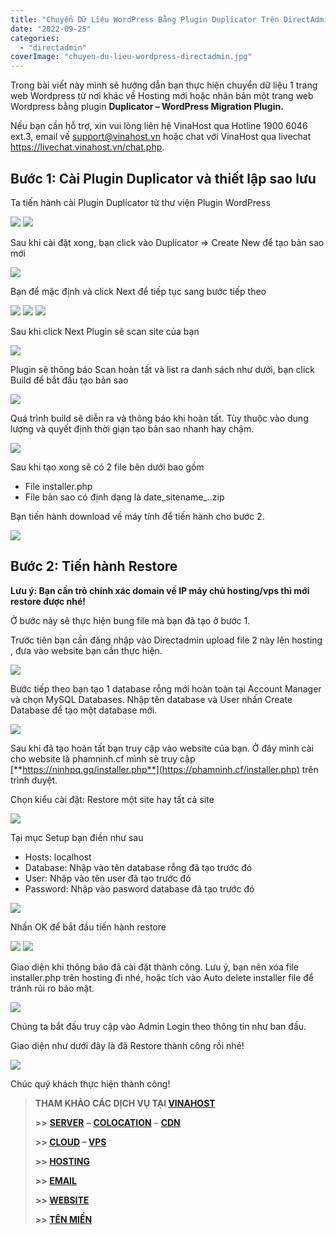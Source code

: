 ```yaml
---
title: "Chuyển Dữ Liệu WordPress Bằng Plugin Duplicator Trên DirectAdmin"
date: "2022-09-25"
categories: 
  - "directadmin"
coverImage: "chuyen-du-lieu-wordpress-directadmin.jpg"
---
```


Trong bài viết này mình sẽ hướng dẫn bạn thực hiện chuyển dữ liệu 1 trang web Wordpress từ nơi khác về Hosting mới hoặc nhân bản một trang web Wordpress bằng plugin **Duplicator – WordPress Migration Plugin.**

Nếu bạn cần hỗ trợ, xin vui lòng liên hệ VinaHost qua Hotline 1900 6046 ext.3, email về support@vinahost.vn hoặc chat với VinaHost qua livechat https://livechat.vinahost.vn/chat.php.

## **Bước 1: Cài Plugin Duplicator và thiết lập sao lưu**

Ta tiến hành cài Plugin Duplicator từ thư viện Plugin WordPress

![](images/chuyen-du-lieu-wordpress-directadmin-1.png) ![](images/chuyen-du-lieu-wordpress-directadmin-2.png)

Sau khi cài đặt xong, bạn click vào Duplicator => Create New để tạo bản sao mới

![](images/chuyen-du-lieu-wordpress-directadmin-3.png)

Bạn để mặc định và click Next để tiếp tục sang bước tiếp theo

![](images/chuyen-du-lieu-wordpress-directadmin-4.png) ![](images/chuyen-du-lieu-wordpress-directadmin-5.png) ![](images/chuyen-du-lieu-wordpress-directadmin-6.png)

Sau khi click Next Plugin sẽ scan site của bạn

![](images/chuyen-du-lieu-wordpress-directadmin-7.png)

Plugin sẽ thông báo Scan hoàn tất và list ra danh sách như dưới, bạn click Build để bắt đầu tạo bản sao

![](images/chuyen-du-lieu-wordpress-directadmin-8.png)

Quá trình build sẽ diễn ra và thông báo khi hoàn tất. Tùy thuộc vào dung lượng và quyết định thời giạn tạo bản sao nhanh hay chậm.

![](images/chuyen-du-lieu-wordpress-directadmin-9.png)

Sau khi tạo xong sẽ có 2 file bên dưới bao gồm

- File installer.php
- File bản sao có định dạng là date\_sitename\_..zip

Bạn tiến hành download về máy tính để tiến hành cho bước 2.

![](images/chuyen-du-lieu-wordpress-directadmin-10.png)

## **Bước 2: Tiến hành Restore**

**Lưu ý: Bạn cần trỏ chính xác domain về IP máy chủ hosting/vps thì mới restore được nhé!**

Ở bước này sẽ thực hiện bung file mà bạn đã tạo ở bước 1.

Trước tiên bạn cần đăng nhập vào Directadmin upload file 2 này lên hosting , đưa vào website bạn cần thực hiện.

![](images/chuyen-du-lieu-wordpress-directadmin-11.png)

Bước tiếp theo bạn tạo 1 database rỗng mới hoàn toàn tại Account Manager và chọn MySQL Databases. Nhập tên database và User nhấn Create Database để tạo một database mới.

![](images/chuyen-du-lieu-wordpress-directadmin-12.png)

Sau khi đã tạo hoàn tất bạn truy cập vào website của bạn. Ở đây mình cài cho website là phamninh.cf mình sẽ truy cập [**https://ninhpq.gq/installer.php**](https://phamninh.cf/installer.php) trên trình duyệt.

Chọn kiểu cài đặt: Restore một site hay tất cả site

![](images/chuyen-du-lieu-wordpress-directadmin-13.png)

Tại mục Setup bạn điền như sau

- Hosts: localhost
- Database: Nhập vào tên database rỗng đã tạo trước đó
- User: Nhập vào tên user đã tạo trước đó
- Password: Nhập vào pasword database đã tạo trước đó

![](images/chuyen-du-lieu-wordpress-directadmin-14.png)

Nhấn OK để bắt đầu tiến hành restore

![](images/chuyen-du-lieu-wordpress-directadmin-15.png) ![](images/chuyen-du-lieu-wordpress-directadmin-16.png)

Giao diện khi thông báo đã cài đặt thành công. Lưu ý, bạn nên xóa file installer.php trên hosting đi nhé, hoặc tích vào Auto delete installer file để tránh rủi ro bảo mật.

![](images/chuyen-du-lieu-wordpress-directadmin-17.png)

Chúng ta bắt đầu truy cập vào Admin Login theo thông tin như ban đầu.

Giao diện như dưới đây là đã Restore thành công rồi nhé!

![](images/chuyen-du-lieu-wordpress-directadmin-18.png)

Chúc quý khách thực hiện thành công!

> **THAM KHẢO CÁC DỊCH VỤ TẠI [VINAHOST](https://vinahost.vn/)**
> 
> **\>>** [**SERVER**](https://vinahost.vn/thue-may-chu-rieng/) **–** [**COLOCATION**](https://vinahost.vn/colocation.html) – [**CDN**](https://vinahost.vn/dich-vu-cdn-chuyen-nghiep)
> 
> **\>> [CLOUD](https://vinahost.vn/cloud-server-gia-re/) – [VPS](https://vinahost.vn/vps-ssd-chuyen-nghiep/)**
> 
> **\>> [HOSTING](https://vinahost.vn/wordpress-hosting)**
> 
> **\>> [EMAIL](https://vinahost.vn/email-hosting)**
> 
> **\>> [WEBSITE](http://vinawebsite.vn/)**
> 
> **\>> [TÊN MIỀN](https://vinahost.vn/ten-mien-gia-re/)**
